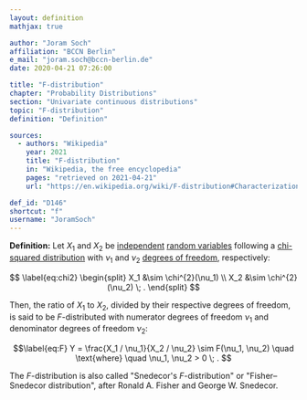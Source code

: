 ```yaml
---
layout: definition
mathjax: true

author: "Joram Soch"
affiliation: "BCCN Berlin"
e_mail: "joram.soch@bccn-berlin.de"
date: 2020-04-21 07:26:00

title: "F-distribution"
chapter: "Probability Distributions"
section: "Univariate continuous distributions"
topic: "F-distribution"
definition: "Definition"

sources:
  - authors: "Wikipedia"
    year: 2021
    title: "F-distribution"
    in: "Wikipedia, the free encyclopedia"
    pages: "retrieved on 2021-04-21"
    url: "https://en.wikipedia.org/wiki/F-distribution#Characterization"

def_id: "D146"
shortcut: "f"
username: "JoramSoch"
---
```



**Definition:** Let $X_1$ and $X_2$ be [independent](/D/ind) [random variables](/D/rvar) following a [chi-squared distribution](/D/chi2) with $\nu_1$ and $\nu_2$ [degrees of freedom](/D/dof), respectively:

$$ \label{eq:chi2}
\begin{split}
X_1 &\sim \chi^{2}(\nu_1) \\
X_2 &\sim \chi^{2}(\nu_2) \; .
\end{split}
$$

Then, the ratio of $X_1$ to $X_2$, divided by their respective degrees of freedom, is said to be $F$-distributed with numerator degrees of freedom $\nu_1$ and denominator degrees of freedom $\nu_2$:

$$\label{eq:F}
Y = \frac{X_1 / \nu_1}{X_2 / \nu_2} \sim F(\nu_1, \nu_2) \quad \text{where} \quad \nu_1, \nu_2 > 0 \; .
$$

The $F$-distribution is also called "Snedecor's $F$-distribution" or "Fisher–Snedecor distribution", after Ronald A. Fisher and George W. Snedecor.